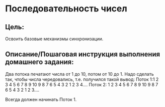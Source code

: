 # Последовательность чисел

## Цель:
Освоить базовые механизмы синхронизации.


## Описание/Пошаговая инструкция выполнения домашнего задания:
Два потока печатают числа от 1 до 10, потом от 10 до 1.
Надо сделать так, чтобы числа чередовались, т.е. получился такой вывод:
Поток 1:1 2 3 4 5 6 7 8 9 10 9 8 7 6 5 4 3 2 1 2 3 4....
Поток 2: 1 2 3 4 5 6 7 8 9 10 9 8 7 6 5 4 3 2 1 2 3....

Всегда должен начинать Поток 1.